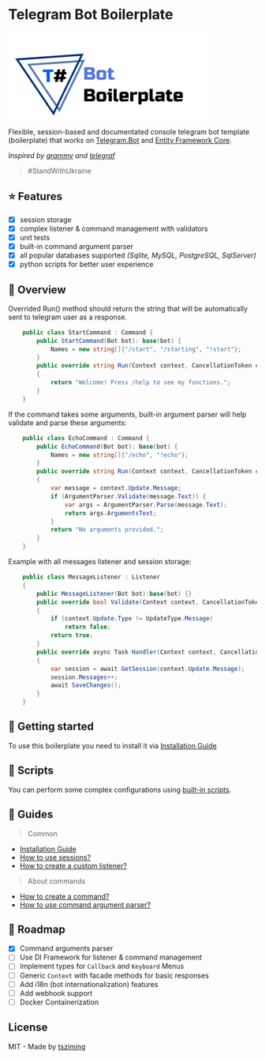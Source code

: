 
# Telegram Bot Boilerplate

![Boilerplate preview](Docs/Preview.jpg)

Flexible, session-based and documentated console telegram bot template (boilerplate) that works on [Telegram.Bot](https://github.com/TelegramBots/Telegram.Bot) and [Entity Framework Core](https://docs.microsoft.com/ef/).

*Inspired by [grammy](https://grammy.dev/) and [telegraf](https://telegraf.js.org/)*

> #StandWithUkraine

## ⭐️ Features

- [x] session storage
- [x] complex listener & command management with validators
- [x] unit tests
- [x] built-in command argument parser
- [x] all popular databases supported *(Sqlite, MySQL, PostgreSQL, SqlServer)*
- [x] python scripts for better user experience

## 👀 Overview

Overrided Run() method should return the string that will be automatically sent to telegram user as a response.

```C#
    public class StartCommand : Command {
        public StartCommand(Bot bot): base(bot) {
            Names = new string[]{"/start", "/starting", "!start"};
        }
        public override string Run(Context context, CancellationToken cancellationToken)
        {
            return "Welcome! Press /help to see my functions.";
        }
    }
```

If the command takes some arguments, built-in argument parser will help validate and parse these arguments:

```C#
    public class EchoCommand : Command {
        public EchoCommand(Bot bot): base(bot) {
            Names = new string[]{"/echo", "!echo"};
        }
        public override string Run(Context context, CancellationToken cancellationToken)
        {
            var message = context.Update.Message;
            if (ArgumentParser.Validate(message.Text)) {
                var args = ArgumentParser.Parse(message.Text);
                return args.ArgumentsText;
            }
            return "No arguments provided.";
        }
    }
```

Example with all messages listener and session storage:

```C#
    public class MessageListener : Listener
    {
        public MessageListener(Bot bot):base(bot) {}
        public override bool Validate(Context context, CancellationToken cancellationToken)
        {
            if (context.Update.Type != UpdateType.Message)
                return false;
            return true;
        }
        public override async Task Handler(Context context, CancellationToken cancellationToken)
        {
            var session = await GetSession(context.Update.Message);
            session.Messages++;
            await SaveChanges();
        }
    }
```

## 🚩 Getting started

To use this boilerplate you need to install it via [Installation Guide](/Docs/installation.md)

## 🔧 Scripts

You can perform some complex configurations using [built-in scripts](/Scripts/README.MD).

## 📕 Guides

> Common

- [Installation Guide](https://github.com/tsziming/TelegramBotBoilerplate/wiki/Installation-Guide)
- [How to use sessions?](https://github.com/tsziming/TelegramBotBoilerplate/wiki/How-to-use-sessions%3F)
- [How to create a custom listener?](https://github.com/tsziming/TelegramBotBoilerplate/wiki/How-to-create-a-custom-listener%3F)

> About commands

- [How to create a command?](https://github.com/tsziming/TelegramBotBoilerplate/wiki/How-to-create-a-command%3F)
- [How to use command argument parser?](https://github.com/tsziming/TelegramBotBoilerplate/wiki/How-to-use-command-argument-parser%3F)



## 📝 Roadmap

- [x] Command arguments parser
- [ ] Use DI Framework for listener & command management
- [ ] Implement types for `Callback` and `Keyboard` Menus
- [ ] Generic `Context` with facade methods for basic responses
- [ ] Add i18n (bot internationalization) features
- [ ] Add webhook support
- [ ] Docker Containerization

## License

MIT - Made by [tsziming](https://github.com/tsziming)
